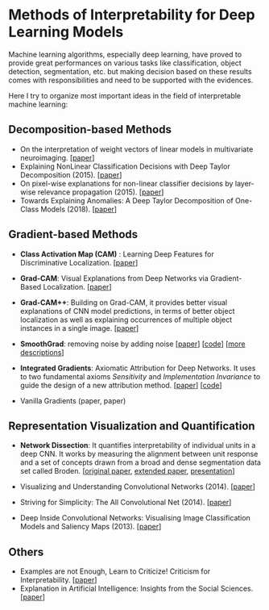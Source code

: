 Methods of Interpretability for Deep Learning Models
===============================================================================

Machine learning algorithms, especially deep learning, have proved to provide great performances on various tasks like classification, object detection, segmentation, etc. but making decision based on these results comes with responsibilities and need to be supported with the evidences.

Here I try to organize most important ideas in the field of interpretable machine learning:

Decomposition-based Methods
-------------------------------------------------------------------------------

- On the interpretation of weight vectors of linear models in multivariate neuroimaging. \[[paper](http://dx.doi.org/10.1016/j.neuroimage.2013.10.067)]
- Explaining NonLinear Classification Decisions with Deep Taylor Decomposition (2015). \[[paper](http://dx.doi.org/10.1016/j.patcog.2016.11.008)]
- On pixel-wise explanations for non-linear classifier decisions by layer-wise relevance propagation (2015). \[[paper](http://dx.doi.org/10.1371/journal.pone.0130140)]
- Towards Explaining Anomalies: A Deep Taylor Decomposition of One-Class Models (2018). \[[paper](https://arxiv.org/abs/1805.06230)]

Gradient-based Methods
-------------------------------------------------------------------------------

- **Class Activation Map (CAM)** : Learning Deep Features for Discriminative Localization. \[[paper](http://dx.doi.org/10.1109/CVPR.2016.319)]
- **Grad-CAM**: Visual Explanations from Deep Networks via Gradient-Based Localization. \[[paper](http://dx.doi.org/10.1109/ICCV.2017.74)]
- **Grad-CAM++**: Building on Grad-CAM, it provides better visual explanations of CNN model predictions, in terms of better object localization as well as explaining occurrences of multiple object instances in a single image. \[[paper](https://arxiv.org/abs/1710.11063)]
- **SmoothGrad**: removing noise by adding noise \[[paper](https://arxiv.org/abs/1706.03825)] \[[code](https://github.com/pair-code/saliency)] \[[more descriptions](https://pair-code.github.io/saliency/)]

- **Integrated Gradients**: Axiomatic Attribution for Deep Networks. It uses to  two fundamental axioms *Sensitivity* and *Implementation Invariance* to guide the design of a new attribution method. \[[paper](https://arxiv.org/abs/1703.01365)] \[[code](https://github.com/ankurtaly/Integrated-Gradients)]

- Vanilla Gradients (paper, paper)

Representation Visualization and Quantification
-------------------------------------------------------------------------------

- **Network Dissection**: It quantifies interpretability of individual units in a deep CNN. It works by measuring the alignment between unit response and a set of concepts drawn from a broad and dense segmentation data set called Broden. \[[original paper](http://netdissect.csail.mit.edu/final-network-dissection.pdf), [extended paper](https://arxiv.org/pdf/1711.05611), [presentation](https://www.youtube.com/watch?v=Xy6RcjXMa2c)]

- Visualizing and Understanding Convolutional Networks (2014). \[[paper](http://dx.doi.org/10.1007/978-3-319-10590-1_53)]

- Striving for Simplicity: The All Convolutional Net (2014). \[[paper](https://arxiv.org/abs/1412.6806)]

- Deep Inside Convolutional Networks: Visualising Image Classification Models and Saliency Maps (2013). \[[paper](https://arxiv.org/abs/1312.6034)]

Others
-----------

- Examples are not Enough, Learn to Criticize! Criticism for Interpretability. \[[paper](https://papers.nips.cc/paper/6300-examples-are-not-enough-learn-to-criticize-criticism-for-interpretability.pdf)]
- Explanation in Artificial Intelligence: Insights from the Social Sciences. \[[paper](https://arxiv.org/abs/1706.07269)]